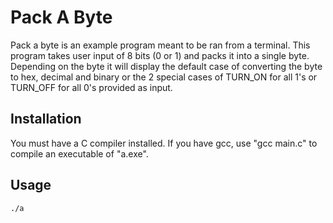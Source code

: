 # Pack A Byte

Pack a byte is an example program meant to be ran from a terminal.
This program takes user input of 8 bits (0 or 1) and packs it into a single
byte. Depending on the byte it will display the default case of converting the 
byte to hex, decimal and binary or the 2 special cases of TURN_ON for all 1's or 
TURN_OFF for all 0's provided as input.

## Installation

You must have a C compiler installed. If you have gcc, use "gcc main.c" 
to compile an executable of "a.exe".

## Usage

```
./a
```
